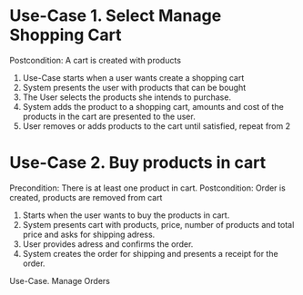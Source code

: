 Use-Case 1. Select Manage Shopping Cart
=====================================

Postcondition: A cart is created with products

1. Use-Case starts when a user wants create a shopping cart
2. System presents the user with products that can be bought
3. The User selects the products she intends to purchase.
4. System adds the product to a shopping cart, amounts and cost of the products in the cart are presented to the user.
5. User removes or adds products to the cart until satisfied, repeat from 2


Use-Case 2. Buy products in cart
==============================
Precondition: There is at least one product in cart.
Postcondition: Order is created, products are removed from cart

1. Starts when the user wants to buy the products in cart.
2. System presents cart with products, price, number of products and total price and asks for shipping adress.
3. User provides adress and confirms the order.
4. System creates the order for shipping and presents a receipt for the order.

Use-Case. Manage Orders
